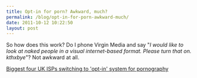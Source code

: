```yaml
---
title: Opt-in for porn? Awkward, much?
permalink: /blog/opt-in-for-porn-awkward-much/
date: 2011-10-12 10:22:50
layout: post
---
```


So how does this work? Do I phone Virgin Media and say "_I would like to look at naked people in a visual internet-based format. Please turn that on. kthxbye_"? Not awkward at all. 

[Biggest four UK ISPs switching to 'opt-in' system for pornography](http://www.guardian.co.uk/society/2011/oct-11-pornography-internet-service-providers?newsfeed=true)